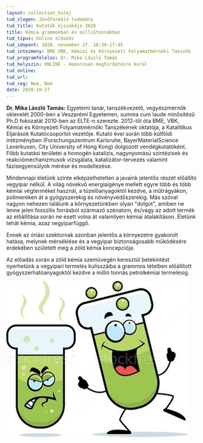```yaml
---
layout: collection_kutej
tud_slogen: Jövőformáló tudomány
tud_title: Kutatók éjszakája 2020
title: Kémia grammokban és milliótonnákban
tud_tipus: Online előadás 
tud_idopont: 2020. november 27. 16:30-17:45
tud_intezmeny: BME VBK, Kémiai és Környezeti Folyamatmérnöki Tanszék
tud_programfelelos: Dr. Mika László Tamás
tud_helyszin: ONLINE - Hamarosan meghirdetésre kerül
tud_online:
tud_url:
tud_reg: Nem, Nem
date: 2020-10-27
---
```

<b>Dr. Mika László Tamás: </b> Egyetemi tanár, tanszékvezető, vegyészmérnök oklevelét 2000-ben a Veszprémi Egyetemen, summa cum laude minősítésű Ph.D fokozatát 2010-ben az ELTE-n szerezte. 2012-től óta BME, VBK, Kémiai és Környezeti Folyamatmérnöki Tanszékének oktatója, a Katalitikus Eljárások Kutatócsoportot vezetője. Kutató évei során több külföldi intézményben (Forschungszentrum Karlsruhe, BayerMaterialScience Leverkusen, City University of Hong Kong) dolgozott vendégkutatóként.
Főbb kutatási területei a homogén katalízis, nagynyomású szintézisek és reakciómechanizmusok vizsgálata, katalizátor-tervezés valamint fázisegyensúlyok mérése és modellezése.


Mindennapi életünk szinte elképzelhetetlen a javaink jelentős részét előállító vegyipar nélkül. A világ növekvő energiaigénye mellett egyre több és több kémiai végterméket használ, a tüzelőanyagoktól kezdve, a műtrágyákon, polimereken át a gyógyszerekig és növényvédőszerekig. Más szóval nagyon nehezen találunk a környezetünkben olyan "dolgot", amiben ne lenne jelen fosszilis forrásból származó szénatom, és/vagy az adott termék az előállítása során ne esett volna át valamilyen kémiai átalakításon. Életünk tehát kémia, azaz vegyiparfüggő.

Ennek az óriási szektornak azonban jelentős a környezetre gyakorolt hatása, melynek mérséklése és a vegyipar biztonságosabb működésére érdekében született meg a zöld kémia koncepciója.

Az előadás során a zöld kémia szemüvegén keresztül betekintést nyerhetünk a vegyipari termelés kulisszáiba a grammos tételben előállított gyógyszerhatóanyagoktól kezdve a millió tonnás petrolkémiai termelésig.



<img src="images/kemia-grammokban.png" max-width="500" class="center"> 

